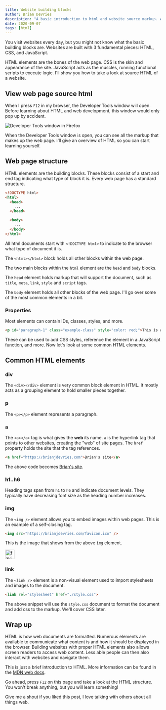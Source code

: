 ```yaml
---
title: Website building blocks
author: Brian DeVries
description: "A basic introduction to html and website source markup. All websites have the same basic structure that anyone can learn."
date: 2020-09-07
tags: [html]
---
```


You visit websites every day, but you might not know what the basic building blocks are. Websites are built with 3 fundamental pieces: HTML, CSS, and JavaScript.

HTML elements are the bones of the web page. CSS is the skin and appearance of the site. JavaScript acts as the muscles, running functional scripts to execute logic. I'll show you how to take a look at source HTML of a website.

## View web page source html

When I press `F12` in my browser, the Developer Tools window will open. Before learning about HTML and web development, this window would only pop up by accident.

![Developer Tools window in Firefox](/images/blog/website-building-blocks/OpenDevTools.jpg)

When the Developer Tools window is open, you can see all the markup that makes up the web page. I'll give an overview of HTML so you can start learning yourself.

## Web page structure

HTML elements are the building blocks. These blocks consist of a start and end tag indicating what type of block it is. Every web page has a standard structure.

```html
<!DOCTYPE html>
<html>
  <head>
    ...
  </head>

  <body>
    ...
  </body>
</html>
```

All html documents start with `<!DOCTYPE html>` to indicate to the browser what type of document it is.

The `<html></html>` block holds all other blocks within the web page.

The two main blocks within the `html` element are the `head` and `body` blocks.

The `head` element holds markup that will support the document, such as `title`, `meta`, `link`, `style` and `script` tags.

The `body` element holds all other blocks of the web page. I'll go over some of the most common elements in a bit.

### Properties

Most elements can contain IDs, classes, styles, and more.

```html
<p id="paragraph-1" class="example-class" style="color: red;">This is a paragraph</p>
```

These can be used to add CSS styles, reference the element in a JavaScript function, and more. Now let's look at some common HTML elements.

## Common HTML elements

### div

The `<div></div>` element is very common block element in HTML. It mostly acts as a grouping element to hold smaller pieces together.

### p

The `<p></p>` element represents a paragraph.

### a

The `<a></a>` tag is what gives the **web** its name. `a` is the hyperlink tag that points to other websites, creating the "web" of site pages. The `href` property holds the site that the tag references.

```html
<a href="https://brianjdevries.com">Brian's site</a>
```

The above code becomes [Brian's site](https://brianjdevries.com).

### h1..h6

Heading tags span from `h1` to `h6` and indicate document levels. They typically have decreasing font size as the heading number increases.

### img

The `<img />` element allows you to embed images within web pages. This is an example of a self-closing tag.

```html
<img src="https://brianjdevries.com/favicon.ico" />
```

This is the image that shows from the above `img` element.

<img src="https://brianjdevries.com/favicon.ico" alt="favicon image" height="30" width="30" />

### link

The `<link />` element is a non-visual element used to import stylesheets and images to the document.

```html
<link rel="stylesheet" href="./style.css">
```

The above snippet will use the `style.css` document to format the document and add css to the markup. We'll cover CSS later.

## Wrap up

HTML is how web documents are formatted. Numerous elements are available to communicate what content is and how it should be displayed in the browser. Building websites with proper HTML elements also allows screen readers to access web content. Less able people can then also interact with websites and navigate them.

This is just a brief introduction to HTML. More information can be found in the [MDN web docs][mozilla].

Go ahead, press `F12` on this page and take a look at the HTML structure. You won't break anything, but you will learn something!

Give me a shout if you liked this post, I love talking with others about all things web.

[mozilla]: https://developer.mozilla.org/en-US/docs/Learn/HTML/Introduction_to_HTML/Getting_started "Getting started with html"
